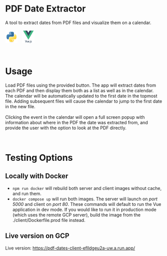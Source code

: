 # PDF Date Extractor

A tool to extract dates from PDF files and visualize them on a calendar.
<br /><br />
<img src="https://raw.githubusercontent.com/devicons/devicon/master/icons/python/python-original.svg" alt="python" width="40" height="40" style="margin-right: 10px" />
<img src="https://raw.githubusercontent.com/devicons/devicon/master/icons/vuejs/vuejs-original-wordmark.svg" alt="vuejs" width="40" height="40"/>

<br />

# Usage

Load PDF files using the provided button. The app will extract dates from each PDF and then display them both as a list as well as in the calendar. The calendar will be automatically updated to the first date in the topmost file. Adding subsequent files will cause the calendar to jump to the first date in the new file.
<br />
<br />
Clicking the event in the calendar will open a full screen popup with information about where in the PDF the date was extracted from, and provide the user with the option to look at the PDF directly.

<br />

# Testing Options

## Locally with Docker

- `npm run docker` will rebuild both server and client images without cache, and run them.
- `docker compose up` will run both images.
  The server will launch on _port 5000_ and client on _port 80_. These commands will default to run the Vue application in dev mode. If you would like to run it in production mode (which uses the remote GCP server), build the image from the ./client/Dockerfile.prod file instead.

## Live version on GCP

Live version: https://pdf-dates-client-eflldgeu2a-uw.a.run.app/
